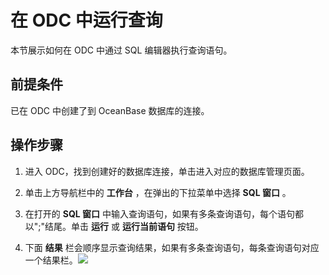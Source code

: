 在 ODC 中运行查询 
================================



本节展示如何在 ODC 中通过 SQL 编辑器执行查询语句。

前提条件 
-------------------------

已在 ODC 中创建了到 OceanBase 数据库的连接。

操作步骤 
-------------------------

1. 进入 ODC，找到创建好的数据库连接，单击进入对应的数据库管理页面。

   

2. 单击上方导航栏中的 **工作台** ，在弹出的下拉菜单中选择 **SQL 窗口** 。

   

3. 在打开的 **SQL 窗口** 中输入查询语句，如果有多条查询语句，每个语句都以";"结尾。单击 **运行** 或 **运行当前语句** 按钮。

   

4. 下面 **结果** 栏会顺序显示查询结果，如果有多条查询语句，每条查询语句对应一个结果栏。![](https://cdn.nlark.com/yuque/0/2020/png/177325/1600310020517-1f4570ae-b378-4c75-b9f7-fb3deefdaf5e.png?x-oss-process=image%2Fresize%2Cw_1500)​

   




